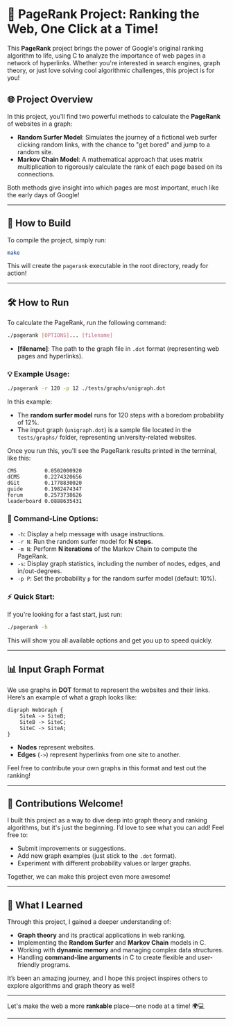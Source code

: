 # 🚀 PageRank Project: Ranking the Web, One Click at a Time!

This **PageRank** project brings the power of Google's original ranking algorithm to life, using C to analyze the importance of web pages in a network of hyperlinks. Whether you're interested in search engines, graph theory, or just love solving cool algorithmic challenges, this project is for you!

## 🌐 Project Overview

In this project, you'll find two powerful methods to calculate the **PageRank** of websites in a graph:

- **Random Surfer Model**: Simulates the journey of a fictional web surfer clicking random links, with the chance to "get bored" and jump to a random site.
- **Markov Chain Model**: A mathematical approach that uses matrix multiplication to rigorously calculate the rank of each page based on its connections.

Both methods give insight into which pages are most important, much like the early days of Google!

---

## 📂 How to Build

To compile the project, simply run:

```bash
make
```

This will create the `pagerank` executable in the root directory, ready for action! 

---

## 🛠️ How to Run

To calculate the PageRank, run the following command:

```bash
./pagerank [OPTIONS]... [filename]
```

- **[filename]**: The path to the graph file in `.dot` format (representing web pages and hyperlinks).

### 💡 Example Usage:

```bash
./pagerank -r 120 -p 12 ./tests/graphs/unigraph.dot
```

In this example:
- The **random surfer model** runs for 120 steps with a boredom probability of 12%.
- The input graph (`unigraph.dot`) is a sample file located in the `tests/graphs/` folder, representing university-related websites.

Once you run this, you'll see the PageRank results printed in the terminal, like this:

```
CMS         0.0502000920
dCMS        0.2274320656
dGit        0.1778830020
guide       0.1982474347
forum       0.2573738626
leaderboard 0.0888635431
```

### 🔧 Command-Line Options:

- `-h`: Display a help message with usage instructions.
- `-r N`: Run the random surfer model for **N steps**.
- `-m N`: Perform **N iterations** of the Markov Chain to compute the PageRank.
- `-s`: Display graph statistics, including the number of nodes, edges, and in/out-degrees.
- `-p P`: Set the probability `p` for the random surfer model (default: 10%).

### ⚡ Quick Start:

If you're looking for a fast start, just run:

```bash
./pagerank -h
```

This will show you all available options and get you up to speed quickly.

---

## 📊 Input Graph Format

We use graphs in **DOT** format to represent the websites and their links. Here’s an example of what a graph looks like:

```
digraph WebGraph {
    SiteA -> SiteB;
    SiteB -> SiteC;
    SiteC -> SiteA;
}
```

- **Nodes** represent websites.
- **Edges** (`->`) represent hyperlinks from one site to another.

Feel free to contribute your own graphs in this format and test out the ranking!

---

## 🎉 Contributions Welcome!

I built this project as a way to dive deep into graph theory and ranking algorithms, but it's just the beginning. I’d love to see what you can add! Feel free to:
- Submit improvements or suggestions.
- Add new graph examples (just stick to the `.dot` format).
- Experiment with different probability values or larger graphs.

Together, we can make this project even more awesome!

---

## 🌱 What I Learned

Through this project, I gained a deeper understanding of:
- **Graph theory** and its practical applications in web ranking.
- Implementing the **Random Surfer** and **Markov Chain** models in C.
- Working with **dynamic memory** and managing complex data structures.
- Handling **command-line arguments** in C to create flexible and user-friendly programs.

It’s been an amazing journey, and I hope this project inspires others to explore algorithms and graph theory as well!

---

Let's make the web a more **rankable** place—one node at a time! 🌍💻

---
